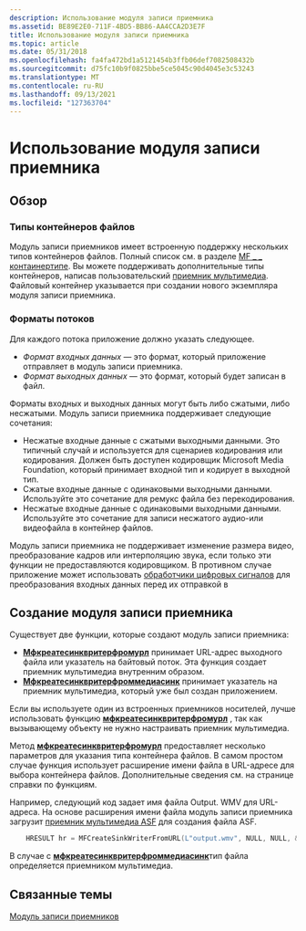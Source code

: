 ```yaml
---
description: Использование модуля записи приемника
ms.assetid: BE89E2E0-711F-4BD5-BB86-AA4CCA2D3E7F
title: Использование модуля записи приемника
ms.topic: article
ms.date: 05/31/2018
ms.openlocfilehash: fa4fa472bd1a5121454b3ffb06def7082508432b
ms.sourcegitcommit: d75fc10b9f0825bbe5ce5045c90d4045e3c53243
ms.translationtype: MT
ms.contentlocale: ru-RU
ms.lasthandoff: 09/13/2021
ms.locfileid: "127363704"
---
```

# <a name="using-the-sink-writer"></a>Использование модуля записи приемника

## <a name="overview"></a>Обзор

### <a name="file-container-types"></a>Типы контейнеров файлов

Модуль записи приемников имеет встроенную поддержку нескольких типов контейнеров файлов. Полный список см. в разделе [MF \_ \_ контаинертипе](mf-transcode-containertype.md). Вы можете поддерживать дополнительные типы контейнеров, написав пользовательский [приемник мультимедиа](media-sinks.md). Файловый контейнер указывается при создании нового экземпляра модуля записи приемника.

### <a name="stream-formats"></a>Форматы потоков

Для каждого потока приложение должно указать следующее.

-   *Формат входных данных* — это формат, который приложение отправляет в модуль записи приемника.
-   *Формат выходных данных* — это формат, который будет записан в файл.

Форматы входных и выходных данных могут быть либо сжатыми, либо несжатыми. Модуль записи приемника поддерживает следующие сочетания:

-   Несжатые входные данные с сжатыми выходными данными. Это типичный случай и используется для сценариев кодирования или кодирования. Должен быть доступен кодировщик Microsoft Media Foundation, который принимает входной тип и кодирует в выходной тип.
-   Сжатые входные данные с одинаковыми выходными данными. Используйте это сочетание для ремукс файла без перекодирования.
-   Несжатые входные данные с одинаковыми выходными данными. Используйте это сочетание для записи несжатого аудио-или видеофайла в контейнер файлов.

Модуль записи приемника не поддерживает изменение размера видео, преобразование кадров или интерполяцию звука, если только эти функции не предоставляются кодировщиком. В противном случае приложение может использовать [обработчики цифровых сигналов](windowsmediadigitalsignalprocessors.md) для преобразования входных данных перед их отправкой в

## <a name="creating-the-sink-writer"></a>Создание модуля записи приемника

Существует две функции, которые создают модуль записи приемника:

-   [**Мфкреатесинквритерфромурл**](/windows/desktop/api/mfreadwrite/nf-mfreadwrite-mfcreatesinkwriterfromurl) принимает URL-адрес выходного файла или указатель на байтовый поток. Эта функция создает приемник мультимедиа внутренним образом.
-   [**Мфкреатесинквритерфроммедиасинк**](/windows/desktop/api/mfreadwrite/nf-mfreadwrite-mfcreatesinkwriterfrommediasink) принимает указатель на приемник мультимедиа, который уже был создан приложением.

Если вы используете один из встроенных приемников носителей, лучше использовать функцию [**мфкреатесинквритерфромурл**](/windows/desktop/api/mfreadwrite/nf-mfreadwrite-mfcreatesinkwriterfromurl) , так как вызывающему объекту не нужно настраивать приемник мультимедиа.

Метод [**мфкреатесинквритерфромурл**](/windows/desktop/api/mfreadwrite/nf-mfreadwrite-mfcreatesinkwriterfromurl) предоставляет несколько параметров для указания типа контейнера файлов. В самом простом случае функция использует расширение имени файла в URL-адресе для выбора контейнера файлов. Дополнительные сведения см. на странице справки по функциям.

Например, следующий код задает имя файла Output. WMV для URL-адреса. На основе расширения имени файла модуль записи приемника загрузит [приемник мультимедиа ASF](asf-media-sinks.md) для создания файла ASF.


```C++
    HRESULT hr = MFCreateSinkWriterFromURL(L"output.wmv", NULL, NULL, &pSinkWriter);
```



В случае с [**мфкреатесинквритерфроммедиасинк**](/windows/desktop/api/mfreadwrite/nf-mfreadwrite-mfcreatesinkwriterfrommediasink)тип файла определяется приемником мультимедиа.

## <a name="related-topics"></a>Связанные темы

<dl> <dt>

[Модуль записи приемников](sink-writer.md)
</dt> </dl>

 

 



